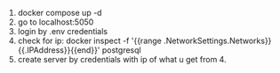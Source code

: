1. docker compose up -d
2. go to localhost:5050
3. login by .env credentials
4. check for ip: docker inspect -f '{{range .NetworkSettings.Networks}}{{.IPAddress}}{{end}}' postgresql
5. create server by credentials with ip of what u get from 4.
